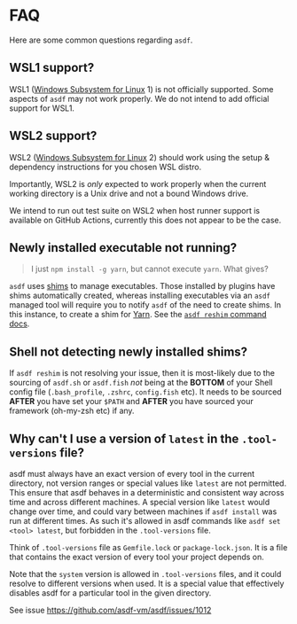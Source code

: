 # FAQ

Here are some common questions regarding `asdf`.

## WSL1 support?

WSL1 ([Windows Subsystem for Linux](https://en.wikipedia.org/wiki/Windows_Subsystem_for_Linux) 1) is not officially supported. Some aspects of `asdf` may not work properly. We do not intend to add official support for WSL1.

## WSL2 support?

WSL2 ([Windows Subsystem for Linux](https://en.wikipedia.org/wiki/Windows_Subsystem_for_Linux#WSL_2) 2) should work using the setup & dependency instructions for you chosen WSL distro.

Importantly, WSL2 is _only_ expected to work properly when the current working directory is a Unix drive and not a bound Windows drive.

We intend to run out test suite on WSL2 when host runner support is available on GitHub Actions, currently this does not appear to be the case.

## Newly installed executable not running?

> I just `npm install -g yarn`, but cannot execute `yarn`. What gives?

`asdf` uses [shims](<https://en.wikipedia.org/wiki/Shim_(computing)>) to manage executables. Those installed by plugins have shims automatically created, whereas installing executables via an `asdf` managed tool will require you to notify `asdf` of the need to create shims. In this instance, to create a shim for [Yarn](https://yarnpkg.com/). See the [`asdf reshim` command docs](/manage/core.md#reshim).

## Shell not detecting newly installed shims?

If `asdf reshim` is not resolving your issue, then it is most-likely due to the sourcing of `asdf.sh` or `asdf.fish` _not_ being at the **BOTTOM** of your Shell config file (`.bash_profile`, `.zshrc`, `config.fish` etc). It needs to be sourced **AFTER** you have set your `$PATH` and **AFTER** you have sourced your framework (oh-my-zsh etc) if any.

## Why can't I use a version of `latest` in the `.tool-versions` file?

asdf must always have an exact version of every tool in the current directory, not version ranges or special values like `latest` are not permitted. This ensure that asdf behaves in a deterministic and consistent way across time and across different machines. A special version like `latest` would change over time, and could vary between machines if `asdf install` was run at different times. As such it's allowed in asdf commands like `asdf set <tool> latest`, but forbidden in the `.tool-versions` file.

Think of `.tool-versions` file as `Gemfile.lock` or `package-lock.json`. It is a file that contains the exact version of every tool your project depends on.

Note that the `system` version is allowed in `.tool-versions` files, and it could resolve to different versions when used. It is a special value that  effectively disables asdf for a particular tool in the given directory.

See issue https://github.com/asdf-vm/asdf/issues/1012
